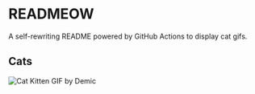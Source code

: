 # READMEOW

A self-rewriting README powered by GitHub Actions to display cat gifs.

## Cats

![Cat Kitten GIF by Demic](https://media4.giphy.com/media/3oriO0OEd9QIDdllqo/200.gif?cid=9acd02daz8tuv1ri6f60a0b0iib52tbbeco31hemhhadfz6s&ep=v1_gifs_search&rid=200.gif&ct=g)
